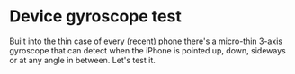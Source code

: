 # Device gyroscope test
 Built into the thin case of every (recent) phone there's a micro-thin 3-axis gyroscope that can detect when the iPhone is pointed up, down, sideways or at any angle in between. Let's test it.

